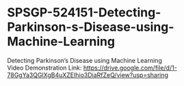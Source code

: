 # SPSGP-524151-Detecting-Parkinson-s-Disease-using-Machine-Learning
Detecting Parkinson’s Disease using Machine Learning
<br>Video Demonstration Link: https://drive.google.com/file/d/1-78GgYa3QGlXgB4uXZEIhio3DiaRfZeQ/view?usp=sharing 

